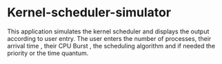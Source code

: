 # Kernel-scheduler-simulator
This application simulates the kernel scheduler and displays the output according to user entry. The user enters the number of processes, their arrival time , their CPU Burst , the scheduling algorithm and if needed the priority or the time quantum.
